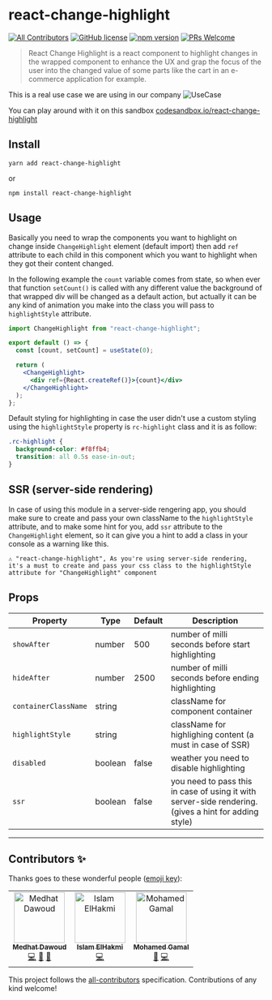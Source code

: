 # react-change-highlight

[![All Contributors](https://img.shields.io/badge/all_contributors-3-orange.svg)](#contributors)
[![GitHub license](https://img.shields.io/badge/license-MIT-blue.svg)](https://github.com/medhatdawoud/react-change-highlight/blob/master/LICENSE) 
[![npm version](https://img.shields.io/npm/v/react-change-highlight.svg?style=flat)](https://www.npmjs.com/package/react-change-highlight)
[![PRs Welcome](https://img.shields.io/badge/PRs-welcome-brightgreen.svg)](https://github.com/medhatdawoud/react-change-highlight/blob/master/CONTRIBUTING.md)

> React Change Highlight is a react component to highlight changes in the wrapped component to enhance the UX and grap the focus of the user into the changed value of some parts like the cart in an e-commerce application for example.

This is a real use case we are using in our company
![UseCase](https://i.imgur.com/vHxyHrN.gif)

You can play around with it on this sandbox [codesandbox.io/react-change-highlight](https://codesandbox.io/s/react-change-highlight-example-fcwh9)

## Install

```
yarn add react-change-highlight
```

or

```
npm install react-change-highlight
```

## Usage

Basically you need to wrap the components you want to highlight on change inside `ChangeHighlight` element (default import) then add `ref` attribute to each child in this component which you want to highlight when they got their content changed.

In the following example the `count` variable comes from state, so when ever that function `setCount()` is called with any different value the background of that wrapped div will be changed as a default action, but actually it can be any kind of animation you make into the class you will pass to `highlightStyle` attribute.

```jsx
import ChangeHighlight from "react-change-highlight";

export default () => {
  const [count, setCount] = useState(0);

  return (
    <ChangeHighlight>
      <div ref={React.createRef()}>{count}</div>
    </ChangeHighlight>
  );
};
```

Default styling for highlighting in case the user didn't use a custom styling using the `highlightStyle` property is `rc-highlight` class and it is as follow:

```css
.rc-highlight {
  background-color: #f8ffb4;
  transition: all 0.5s ease-in-out;
}
```

## SSR (server-side rendering)

In case of using this module in a server-side rengering app, you should make sure to create and pass your own className to the `highlightStyle` attribute, and to make some hint for you, add `ssr` attribute to the `ChangeHighlight` element, so it can give you a hint to add a class in your console as a warning like this.

```text
⚠️ "react-change-highlight", As you're using server-side rendering, it's a must to create and pass your css class to the highlightStyle attribute for "ChangeHighlight" component
```

## Props

| Property             | Type    | Default | Description                                                                                           |
| -------------------- | ------- | ------- | ----------------------------------------------------------------------------------------------------- |
| `showAfter`          | number  | 500     | number of milli seconds before start highlighting                                                     |
| `hideAfter`          | number  | 2500    | number of milli seconds before ending highlighting                                                    |
| `containerClassName` | string  |         | className for component container                                                                     |
| `highlightStyle`     | string  |         | className for highlighing content (a must in case of SSR)                                             |
| `disabled`           | boolean | false   | weather you need to disable highlighting                                                              |
| `ssr`                | boolean | false   | you need to pass this in case of using it with server-side rendering. (gives a hint for adding style) |

---

## Contributors ✨

Thanks goes to these wonderful people ([emoji key](https://allcontributors.org/docs/en/emoji-key)):

<!-- ALL-CONTRIBUTORS-LIST:START - Do not remove or modify this section -->
<!-- prettier-ignore -->
<table>
  <tr>
    <td align="center"><a href="http://medhatdawoud.net"><img src="https://avatars3.githubusercontent.com/u/337888?v=4" width="100px;" alt="Medhat Dawoud"/><br /><sub><b>Medhat Dawoud</b></sub></a><br /><a href="https://github.com/medhatdawoud/react-change-highlight/commits?author=medhatdawoud" title="Code">💻</a> <a href="#blog-medhatdawoud" title="Blogposts">📝</a> <a href="https://github.com/medhatdawoud/react-change-highlight/commits?author=medhatdawoud" title="Documentation">📖</a></td>
    <td align="center"><a href="https://github.com/EslamHiko"><img src="https://avatars1.githubusercontent.com/u/18349358?v=4" width="100px;" alt="Islam ElHakmi"/><br /><sub><b>Islam ElHakmi</b></sub></a><br /><a href="https://github.com/medhatdawoud/react-change-highlight/commits?author=EslamHiko" title="Code">💻</a></td>
    <td align="center"><a href="https://www.linkedin.com/in/mohamedabugalala/"><img src="https://avatars2.githubusercontent.com/u/14947957?v=4" width="100px;" alt="Mohamed Gamal"/><br /><sub><b>Mohamed Gamal</b></sub></a><br /><a href="https://github.com/medhatdawoud/react-change-highlight/issues?q=author%3AmohamedGamalAbuGalala" title="Bug reports">🐛</a> <a href="https://github.com/medhatdawoud/react-change-highlight/commits?author=mohamedGamalAbuGalala" title="Code">💻</a></td>
  </tr>
</table>

<!-- ALL-CONTRIBUTORS-LIST:END -->

This project follows the [all-contributors](https://github.com/all-contributors/all-contributors) specification. Contributions of any kind welcome!
